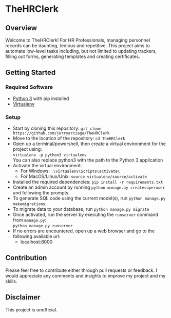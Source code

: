 # TheHRClerk

## Overview
Welcome to TheHRClerk! For HR Professionals, managing personnel records can be daunting, tedious and repetitive. This project aims to automate low-level tasks including, but not limited to updating trackers, filling out forms, generating templates and creating certificates.

## Getting Started
### Required Software
* <a href='https://python.org'>Python 3</a> with pip installed
* <a href='https://pypi.org/project/virtualenv/'>Virtualenv</a>

### Setup
* Start by cloning this repository: `git clone https://github.com/jerryarciaga/TheHRClerk`
* Move to the location of the repository: `cd TheHRClerk`
* Open up a terminal/powershell, then create a virtual environment for the project using:<br>
`virtualenv -p python3 virtualenv`<br>You can also replace python3 with the path to the Python 3 application
* Activate the virtual environment:<br>
  * For Windows: `.\virtualenv\Scripts\activate\`
  * For MacOS/Linux/Unix: `source virtualenv/source/activate`
* Installed the required dependencies: `pip install -r requirements.txt`
* Create an admin account by running `python manage.py createsuperuser` and following the prompts.
* To generate SQL code using the current model(s), run `python manage.py makemigrations`.
* To migrate data to your database, run `python manage.py migrate`
* Once activated, run the server by executing the `runserver` command from `manage.py`:<br>
  `python manage.py runserver`
* If no errors are encountered, open up a web browser and go to the following available url:
  * localhost:8000

## Contribution
Please feel free to contribute either through pull requests or feedback. I would appreciate any comments and insights to improve my project and my skills.

## Disclaimer
This project is unofficial.
